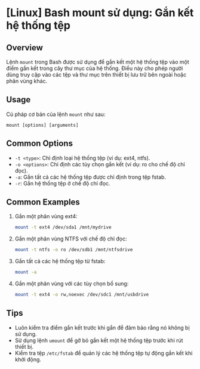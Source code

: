 # [Linux] Bash mount sử dụng: Gắn kết hệ thống tệp

## Overview
Lệnh `mount` trong Bash được sử dụng để gắn kết một hệ thống tệp vào một điểm gắn kết trong cây thư mục của hệ thống. Điều này cho phép người dùng truy cập vào các tệp và thư mục trên thiết bị lưu trữ bên ngoài hoặc phân vùng khác.

## Usage
Cú pháp cơ bản của lệnh `mount` như sau:
```
mount [options] [arguments]
```

## Common Options
- `-t <type>`: Chỉ định loại hệ thống tệp (ví dụ: ext4, ntfs).
- `-o <options>`: Chỉ định các tùy chọn gắn kết (ví dụ: ro cho chế độ chỉ đọc).
- `-a`: Gắn tất cả các hệ thống tệp được chỉ định trong tệp fstab.
- `-r`: Gắn hệ thống tệp ở chế độ chỉ đọc.

## Common Examples
1. Gắn một phân vùng ext4:
   ```bash
   mount -t ext4 /dev/sda1 /mnt/mydrive
   ```

2. Gắn một phân vùng NTFS với chế độ chỉ đọc:
   ```bash
   mount -t ntfs -o ro /dev/sdb1 /mnt/ntfsdrive
   ```

3. Gắn tất cả các hệ thống tệp từ fstab:
   ```bash
   mount -a
   ```

4. Gắn một phân vùng với các tùy chọn bổ sung:
   ```bash
   mount -t ext4 -o rw,noexec /dev/sdc1 /mnt/usbdrive
   ```

## Tips
- Luôn kiểm tra điểm gắn kết trước khi gắn để đảm bảo rằng nó không bị sử dụng.
- Sử dụng lệnh `umount` để gỡ bỏ gắn kết một hệ thống tệp trước khi rút thiết bị.
- Kiểm tra tệp `/etc/fstab` để quản lý các hệ thống tệp tự động gắn kết khi khởi động.